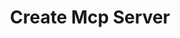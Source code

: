 ---
created: '2025-09-16T15:05:15.654486'
modified: '2025-09-17T15:35:59.463524'
ship_factor: 5
subtype: mcp-instructions
tags: []
title: Create Mcp Server
type: general
version: 1
---